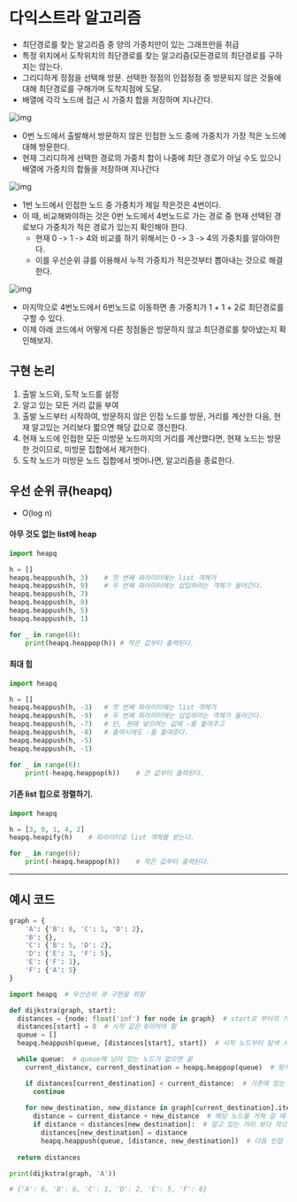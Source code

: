 # 다익스트라 알고리즘

* 최단경로를 찾는 알고리즘 중 양의 가중치만이 있는 그래프만을 취급
* 특정 위치에서 도착위치의 최단경로를 찾는 알고리즘(모든경로의 최단경로를 구하지는 않는다.
* 그리디하게 정점을 선택해 방문. 선택한 정점의 인접정점 중 방문되지 않은 것들에 대해 최단경로를 구해가며 도착지점에 도달.
*  배열에 각각 노드에 접근 시 가중치 합을 저장하며 지나간다.




![img](https://blog.kakaocdn.net/dn/6hysd/btq92wQi1qd/IjXoUiYX1KSkAkosZU0NQK/img.png)

- 0번 노드에서 출발해서 방문하지 않은 인접한 노드 중에 가중치가 가장 적은 노드에 대해 방문한다.
- 현재 그리디하게 선택한 경로의 가중치 합이 나중에 최단 경로가 아닐 수도 있으니 배열에 가중치의 합들을 저장하며 지나간다

![img](https://blog.kakaocdn.net/dn/biTyWX/btq96FMuPRn/bwJKM7jhBJnS36nZTeTB40/img.png)

- 1번 노드에서 인접한 노드 중 가중치가 제일 작은것은 4번이다.
- 이 때, 비교해봐야하는 것은 0번 노드에서 4번노드로 가는 경로 중 현재 선택된 경로보다 가중치가 적은 경로가 있는지 확인해야 한다.
  - 현재 0 -> 1 -> 4와 비교를 하기 위해서는 0 -> 3 -> 4의 가중치를 알아야한다.
  - 이를 우선순위 큐를 이용해서 누적 가중치가 적은것부터 뽑아내는 것으로 해결한다.

![img](https://blog.kakaocdn.net/dn/bfuRfu/btq90looFA4/AbG4FO6PRakOUnk8a2VDc1/img.png)

- 마지막으로 4번노드에서 6번노드로 이동하면 총 가중치가 1 + 1 + 2로 최단경로를 구할 수 있다.
- 이제 아래 코드에서 어떻게 다른 정점들은 방문하지 않고 최단경로를 찾아냈는지 확인해보자.



## 구현 논리

1. 출발 노드와, 도착 노드를 설정
2. 알고 있는 모든 거리 값을 부여
3. 출발 노드부터 시작하여, 방문하지 않은 인접 노드를 방문, 거리를 계산한 다음, 현재 알고있는 거리보다 짧으면 해당 값으로 갱신한다.
4. 현재 노드에 인접한 모든 미방문 노드까지의 거리를 계산했다면, 현재 노드는 방문한 것이므로, 미방문 집합에서 제거한다.
5. 도착 노드가 미방문 노드 집합에서 벗어나면, 알고리즘을 종료한다.



## 우선 순위 큐(heapq)

* O(log n)



#### 	아무 것도 없는 list에 heap

```python
import heapq

h = []
heapq.heappush(h, 3)	# 첫 번째 파라미터에는 list 객체가
heapq.heappush(h, 9)	# 두 번째 파라미터에는 삽입하려는 객체가 들어간다.
heapq.heappush(h, 7)
heapq.heappush(h, 8)
heapq.heappush(h, 5)
heapq.heappush(h, 1)

for _ in range(6):
	print(heapq.heappop(h))	# 작은 값부터 출력된다.
```



#### 	최대 힙

```python
import heapq

h = []
heapq.heappush(h, -3)	# 첫 번째 파라미터에는 list 객체가
heapq.heappush(h, -9)	# 두 번째 파라미터에는 삽입하려는 객체가 들어간다.
heapq.heappush(h, -7)	# 단, 원래 넣으려는 값에 -를 붙여주고
heapq.heappush(h, -8)	# 출력시에도 -을 붙여준다.
heapq.heappush(h, -5)
heapq.heappush(h, -1)

for _ in range(6):
	print(-heapq.heappop(h))	# 큰 값부터 출력된다.
```



#### 	기존 list 힙으로 정렬하기.

```python
import heapq

h = [3, 9, 1, 4, 2]
heapq.heapify(h)	# 파라미터로 list 객체를 받는다.

for _ in range(6):
	print(-heapq.heappop(h))	# 작은 값부터 출력된다.
```



---



## 예시 코드



```python
graph = {
    'A': {'B': 8, 'C': 1, 'D': 2},
    'B': {},
    'C': {'B': 5, 'D': 2},
    'D': {'E': 3, 'F': 5},
    'E': {'F': 1},
    'F': {'A': 5}
}

import heapq  # 우선순위 큐 구현을 위함

def dijkstra(graph, start):
  distances = {node: float('inf') for node in graph}  # start로 부터의 거리 값을 저장하기 위함
  distances[start] = 0  # 시작 값은 0이어야 함
  queue = []
  heapq.heappush(queue, [distances[start], start])  # 시작 노드부터 탐색 시작 하기 위함.

  while queue:  # queue에 남아 있는 노드가 없으면 끝
    current_distance, current_destination = heapq.heappop(queue)  # 탐색 할 노드, 거리를 가져옴.

    if distances[current_destination] < current_distance:  # 기존에 있는 거리보다 길다면, 볼 필요도 없음
      continue
    
    for new_destination, new_distance in graph[current_destination].items():
      distance = current_distance + new_distance  # 해당 노드를 거쳐 갈 때 거리
      if distance < distances[new_destination]:  # 알고 있는 거리 보다 작으면 갱신
        distances[new_destination] = distance
        heapq.heappush(queue, [distance, new_destination])  # 다음 인접 거리를 계산 하기 위해 큐에 삽입
    
  return distances

print(dijkstra(graph, 'A'))

# {'A': 0, 'B': 6, 'C': 1, 'D': 2, 'E': 5, 'F': 6}
```